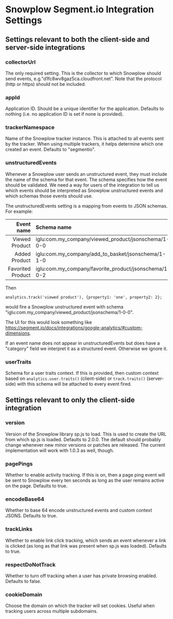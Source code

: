 # Snowplow Segment.io Integration Settings

## Settings relevant to both the client-side and server-side integrations

### collectorUrl
The only required setting. This is the collector to which Snowplow should send events, e.g."d1fc8wv8gaz5ca.cloudfront.net". Note that the protocol (http or https) should not be included. 

### appId

Application ID. Should be a unique identifier for the application. Defaults to nothing (i.e. no application ID is set if none is provided).

### trackerNamespace

Name of the Snowplow tracker instance. This is attached to all events sent by the tracker. When using multiple trackers, it helps determine which one created an event. Defaults to "segmentio".

### unstructuredEvents

Whenever a Snowplow user sends an unstructured event, they must include the name of the schema for that event. The schema specifies how the event should be validated. We need a way for users of the integration to tell us which events should be interpreted as Snowplow unstructured events and which schemas those events should use.

The unstructuredEvents setting is a mapping from events to JSON schemas. For example: 

| **Event name**    | **Schema name**                                        |
|------------------:|:-------------------------------------------------------|
| Viewed Product    | iglu:com.my_company/viewed_product/jsonschema/1-0-0    |
| Added Product     | iglu:com.my_company/add_to_basket/jsonschema/1-1-0     |
| Favorited Product | iglu:com.my_company/favorite_product/jsonschema/1-0-2  |

Then

```
analytics.track('viewed product'), {property1: 'one', property2: 2};
```

would fire a Snowplow unstructured event with schema "iglu:com.my_company/viewed_product/jsonschema/1-0-0".

The UI for this would look something like https://segment.io/docs/integrations/google-analytics/#custom-dimensions.

If an event name does not appear in unstructuredEvents but does have a "category" field we interpret it as a structured event. Otherwise we ignore it.

### userTraits

Schema for a user traits context. If this is provided, then custom context based on `analytics.user.traits()` (client-side) or `track.traits()` (server-side) with this schema will be attached to every event fired.

## Settings relevant to only the client-side integration

### version

Version of the Snowplow library sp.js to load. This is used to create the URL from which sp.js is loaded. Defaults to 2.0.0. The default should probably change whenever new minor versions or patches are released. The current implementation will work with 1.0.3 as well, though.

### pagePings

Whether to enable activity tracking. If this is on, then a page ping event will be sent to Snowplow every ten seconds as long as the user remains active on the page. Defaults to true.

### encodeBase64

Whether to base 64 encode unstructured events and custom context JSONS. Defaults to true.

### trackLinks

Whether to enable link click tracking, which sends an event whenever a link is clicked (as long as that link was present when sp.js was loaded). Defaults to true.

### respectDoNotTrack

Whether to turn off tracking when a user has private browsing enabled. Defaults to false.

### cookieDomain

Choose the domain on which the tracker will set cookies. Useful when tracking users across multiple subdomains.

